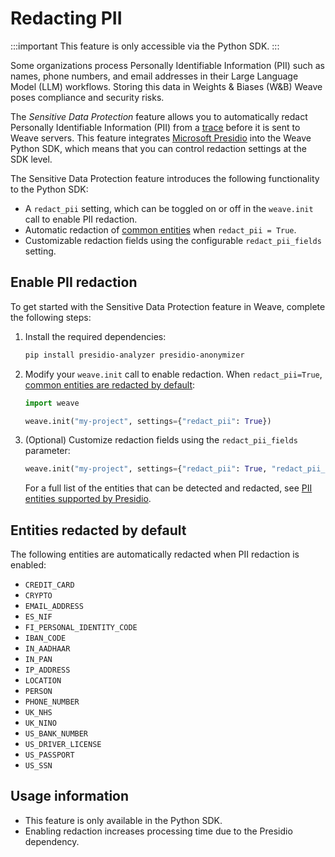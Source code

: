 # Redacting PII

:::important
This feature is only accessible via the Python SDK.
:::

Some organizations process Personally Identifiable Information (PII) such as names, phone numbers, and email addresses in their Large Language Model (LLM) workflows. Storing this data in Weights & Biases (W&B) Weave poses compliance and security risks.

The _Sensitive Data Protection_ feature allows you to automatically redact Personally Identifiable Information (PII) from a [trace](../tracking/index.md) before it is sent to Weave servers. This feature integrates [Microsoft Presidio](https://microsoft.github.io/presidio/) into the Weave Python SDK, which means that you can control redaction settings at the SDK level.

The Sensitive Data Protection feature introduces the following functionality to the Python SDK:

- A `redact_pii` setting, which can be toggled on or off in the `weave.init` call to enable PII redaction.
- Automatic redaction of [common entities](#entities-redacted-by-default) when `redact_pii = True`.
- Customizable redaction fields using the configurable `redact_pii_fields` setting.

## Enable PII redaction

To get started with the Sensitive Data Protection feature in Weave, complete the following steps:

1. Install the required dependencies:

    ```bash
    pip install presidio-analyzer presidio-anonymizer
    ```

2. Modify your `weave.init` call to enable redaction. When `redact_pii=True`, [common entities are redacted by default](#entities-redacted-by-default):

    ```python
    import weave

    weave.init("my-project", settings={"redact_pii": True})
    ```

3. (Optional) Customize redaction fields using the `redact_pii_fields` parameter:

    ```python
    weave.init("my-project", settings={"redact_pii": True, "redact_pii_fields"=["CREDIT_CARD", "US_SSN"]})
    ```

    For a full list of the entities that can be detected and redacted, see [PII entities supported by Presidio](https://microsoft.github.io/presidio/supported_entities/).

## Entities redacted by default

The following entities are automatically redacted when PII redaction is enabled:

- `CREDIT_CARD`
- `CRYPTO`
- `EMAIL_ADDRESS`
- `ES_NIF`
- `FI_PERSONAL_IDENTITY_CODE`
- `IBAN_CODE`
- `IN_AADHAAR`
- `IN_PAN`
- `IP_ADDRESS`
- `LOCATION`
- `PERSON`
- `PHONE_NUMBER`
- `UK_NHS`
- `UK_NINO`
- `US_BANK_NUMBER`
- `US_DRIVER_LICENSE`
- `US_PASSPORT`
- `US_SSN`

## Usage information 

- This feature is only available in the Python SDK.
- Enabling redaction increases processing time due to the Presidio dependency.
